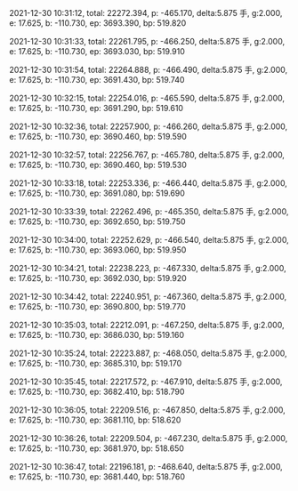 2021-12-30 10:31:12, total: 22272.394, p: -465.170, delta:5.875 手, g:2.000, e: 17.625, b: -110.730, ep: 3693.390, bp: 519.820

2021-12-30 10:31:33, total: 22261.795, p: -466.250, delta:5.875 手, g:2.000, e: 17.625, b: -110.730, ep: 3693.030, bp: 519.910

2021-12-30 10:31:54, total: 22264.888, p: -466.490, delta:5.875 手, g:2.000, e: 17.625, b: -110.730, ep: 3691.430, bp: 519.740

2021-12-30 10:32:15, total: 22254.016, p: -465.590, delta:5.875 手, g:2.000, e: 17.625, b: -110.730, ep: 3691.290, bp: 519.610

2021-12-30 10:32:36, total: 22257.900, p: -466.260, delta:5.875 手, g:2.000, e: 17.625, b: -110.730, ep: 3690.460, bp: 519.590

2021-12-30 10:32:57, total: 22256.767, p: -465.780, delta:5.875 手, g:2.000, e: 17.625, b: -110.730, ep: 3690.460, bp: 519.530

2021-12-30 10:33:18, total: 22253.336, p: -466.440, delta:5.875 手, g:2.000, e: 17.625, b: -110.730, ep: 3691.080, bp: 519.690

2021-12-30 10:33:39, total: 22262.496, p: -465.350, delta:5.875 手, g:2.000, e: 17.625, b: -110.730, ep: 3692.650, bp: 519.750

2021-12-30 10:34:00, total: 22252.629, p: -466.540, delta:5.875 手, g:2.000, e: 17.625, b: -110.730, ep: 3693.060, bp: 519.950

2021-12-30 10:34:21, total: 22238.223, p: -467.330, delta:5.875 手, g:2.000, e: 17.625, b: -110.730, ep: 3692.030, bp: 519.920

2021-12-30 10:34:42, total: 22240.951, p: -467.360, delta:5.875 手, g:2.000, e: 17.625, b: -110.730, ep: 3690.800, bp: 519.770

2021-12-30 10:35:03, total: 22212.091, p: -467.250, delta:5.875 手, g:2.000, e: 17.625, b: -110.730, ep: 3686.030, bp: 519.160

2021-12-30 10:35:24, total: 22223.887, p: -468.050, delta:5.875 手, g:2.000, e: 17.625, b: -110.730, ep: 3685.310, bp: 519.170

2021-12-30 10:35:45, total: 22217.572, p: -467.910, delta:5.875 手, g:2.000, e: 17.625, b: -110.730, ep: 3682.410, bp: 518.790

2021-12-30 10:36:05, total: 22209.516, p: -467.850, delta:5.875 手, g:2.000, e: 17.625, b: -110.730, ep: 3681.110, bp: 518.620

2021-12-30 10:36:26, total: 22209.504, p: -467.230, delta:5.875 手, g:2.000, e: 17.625, b: -110.730, ep: 3681.970, bp: 518.650

2021-12-30 10:36:47, total: 22196.181, p: -468.640, delta:5.875 手, g:2.000, e: 17.625, b: -110.730, ep: 3681.440, bp: 518.760